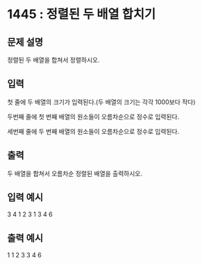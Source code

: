 # 1445 : 정렬된 두 배열 합치기
  
## 문제 설명    
정렬된 두 배열을 합쳐서 정렬하시오.

## 입력
첫 줄에 두 배열의 크기가 입력된다.(두 배열의 크기는 각각 1000보다 작다)

두번째 줄에 첫 번째 배열의 원소들이 오름차순으로 정수로 입력된다.

세번째 줄에 두 번째 배열의 원소들이 오름차순으로 정수로 입력된다.

## 출력
두 배열을 합쳐서 오름차순 정렬된 배열을 출력하시오.

## 입력 예시   
3 4
1 2 3 
1 3 4 6 

## 출력 예시
1 1 2 3 3 4 6 